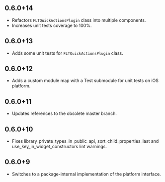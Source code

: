 ## 0.6.0+14

* Refactors `FLTQuickActionsPlugin` class into multiple components. 
* Increases unit tests coverage to 100%. 

## 0.6.0+13

* Adds some unit tests for `FLTQuickActionsPlugin` class. 

## 0.6.0+12

* Adds a custom module map with a Test submodule for unit tests on iOS platform.

## 0.6.0+11

* Updates references to the obsolete master branch.

## 0.6.0+10

* Fixes library_private_types_in_public_api, sort_child_properties_last and use_key_in_widget_constructors
  lint warnings.

## 0.6.0+9

* Switches to a package-internal implementation of the platform interface.
